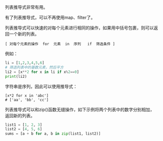 
列表推导式非常有用。

有了列表推导式，可以不再使用map、filter了。

列表推导式可以快速的对每个元素进行相同的操作，如果用中括号包裹，则可以返回一个新的列表。

```
[ 对每个元素的操作  for  元素  in  序列   if  筛选条件 ]
```

例如：

```python
li = [1,2,3,4,5,6]
# 筛选列表中的基数元素，然后平方
li2 = [x**2 for x in li if x%2==0]
print(li2)
```

字符串是序列，因此可以使用推导式：

```
[x*2 for x in 'abc']
# ['aa', 'bb', 'cc']
```


列表推导式可以和zip()函数无缝操作，如下示例将两个列表中的数字分别相加，返回新的列表。

```Python
list1 = [1, 2, 3]
list2 = [4, 5, 6]
sums = [a + b for a, b in zip(list1, list2)]
```


